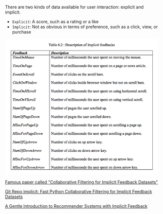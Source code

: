 
There are two kinds of data available for user interaction: explicit and implicit.

- `Explicit`: A score, such as a rating or a like
- `Implicit`: Not as obvious in terms of preference, such as a click, view, or purchase

![Implicit](img/ImplicitFeedbacks.png)

[Famous paper called "Collaborative Filtering for Implicit Feedback Datasets"](http://yifanhu.net/PUB/cf.pdf) 

[Git Repo implicit: Fast Python Collaborative Filtering for Implicit Feedback Datasets](https://github.com/benfred/implicit/)

[A Gentle Introduction to Recommender Systems with Implicit Feedback](https://jessesw.com/Rec-System/)


